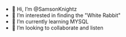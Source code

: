 - 👋 Hi, I’m @SamsonKnightz
- 👀 I’m interested in finding the "White Rabbit"
- 🌱 I’m currently learning MYSQL
- 💞️ I’m looking to collaborate and listen

<!---
SamsonKnightz/SamsonKnightz is a ✨ special ✨ repository because its `README.md` (this file) appears on your GitHub profile.
You can click the Preview link to take a look at your changes.
--->
